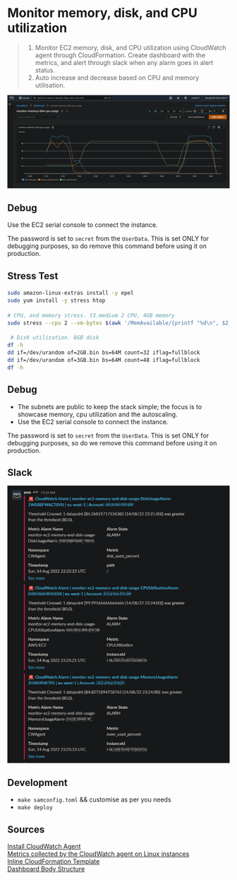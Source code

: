 # Monitor memory, disk, and CPU utilization
> 1. Monitor EC2 memory, disk, and CPU utilization using CloudWatch agent through CloudFormation. Create dashboard with the metrics, and alert through slack when any alarm goes in alert status.
> 2. Auto increase and decrease based on CPU and memory utilisation.

![dashboard](./dashboard.png "Dashboard")

## Debug
Use the EC2 serial console to connect the instance. 

The password is set to `secret` from the `UserData`. This is set ONLY for debugging purposes, so do remove this command before using it on production.

## Stress Test
```sh
sudo amazon-linux-extras install -y epel
sudo yum install -y stress htop

# CPU, and memory stress. t3.medium 2 CPU, 4GB memory
sudo stress --cpu 2 --vm-bytes $(awk '/MemAvailable/{printf "%d\n", $2 * 0.9;}' < /proc/meminfo)k --vm-keep -m 5
 
 # Disk utilization. 8GB disk
df -h
dd if=/dev/urandom of=2GB.bin bs=64M count=32 iflag=fullblock
dd if=/dev/urandom of=3GB.bin bs=64M count=48 iflag=fullblock
df -h
```

## Debug
- The subnets are public to keep the stack simple; the focus is to showcase memory, cpu utilization and the autoscaling.
- Use the EC2 serial console to connect the instance.

The password is set to `secret` from the `UserData`. This is set ONLY for debugging purposes, so do we remove this command before using it on production.

## Slack
![slack](./slack.png "Slack")

## Development
- `make samconfig.toml` && customise as per you needs
- `make deploy`

## Sources

[Install CloudWatch Agent](https://docs.aws.amazon.com/AmazonCloudWatch/latest/monitoring/Install-CloudWatch-Agent.html)  
[Metrics collected by the CloudWatch agent on Linux instances](https://docs.aws.amazon.com/AmazonCloudWatch/latest/monitoring/metrics-collected-by-CloudWatch-agent.html#linux-metrics-enabled-by-CloudWatch-agent)  
[Inline CloudFormation Template](https://github.com/awslabs/aws-cloudformation-templates/blob/master/aws/solutions/AmazonCloudWatchAgent/inline/amazon_linux.template)  
[Dashboard Body Structure](https://docs.aws.amazon.com/AmazonCloudWatch/latest/APIReference/CloudWatch-Dashboard-Body-Structure.html)
